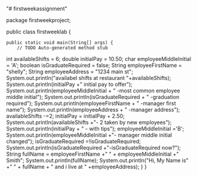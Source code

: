 "# firstweekassignment" 

package firstweekproject;

public class firstweeklab {

	public static void main(String[] args) {
		// TODO Auto-generated method stub
int availableShifts = 6;
double initialPay = 10.50;
char employeeMiddleInitial = 'A';
boolean isGraduateRequired = false;
String employeeFirstName = "shelly";
String employeeAddress = "1234 main st";
System.out.println("availabel shifts at restaurant "+availableShifts);
System.out.println(initialPay +" initial pay to offer");
System.out.println(employeeMiddleInitial + " -most common employee middle initial");
System.out.println(isGraduateRequired + " -graduation required");
System.out.println(employeeFirstName + " -manager first name");
System.out.println(employeeAddress + " -manager address");
availableShifts -=2;
initialPay = initialPay + 2.50;
System.out.println(availableShifts +"- 2 taken by new employees");
System.out.println(initialPay + " - with tips");
employeeMiddleInitial ='B';
System.out.println(employeeMiddleInitial +"- manager middle initial changed");
isGraduateRequired =!isGraduateRequired;
System.out.println(isGraduateRequired +"-isGraduateRequired now?");
String fullName = employeeFirstName +" " + employeeMiddleInitial +" Smith";
System.out.println(fullName);
System.out.println("Hi, My Name is" +" " + fullName + " and i live at " +employeeAddress);
	}
}


